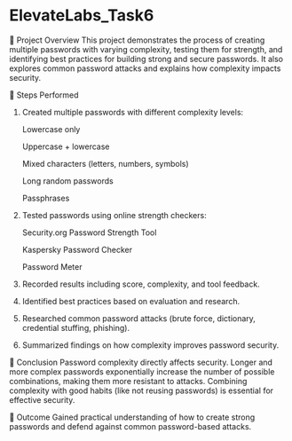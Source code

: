 # ElevateLabs_Task6
📌 Project Overview
This project demonstrates the process of creating multiple passwords with varying complexity, testing them for strength, and identifying best practices for building strong and secure passwords.
It also explores common password attacks and explains how complexity impacts security.

📌 Steps Performed
1. Created multiple passwords with different complexity levels:

   Lowercase only

   Uppercase + lowercase

   Mixed characters (letters, numbers, symbols)

   Long random passwords

   Passphrases

2. Tested passwords using online strength checkers:

   Security.org Password Strength Tool

   Kaspersky Password Checker

   Password Meter

2. Recorded results including score, complexity, and tool feedback.

3. Identified best practices based on evaluation and research.

4. Researched common password attacks (brute force, dictionary, credential stuffing, phishing).

5. Summarized findings on how complexity improves password security.

📌 Conclusion
Password complexity directly affects security. Longer and more complex passwords exponentially increase the number of possible combinations, making them more resistant to attacks. Combining complexity with good habits (like not reusing passwords) is essential for effective security.

📌 Outcome
Gained practical understanding of how to create strong passwords and defend against common password-based attacks.
